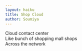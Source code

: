 ```yaml
---
layout: haiku
title: Shop Cloud
author: Soumiya
---
```


Cloud contact center<br>
Like bunch of shopping mall shops<br>
Across the network<br>
